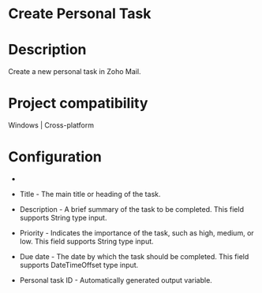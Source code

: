 ﻿# Create Personal Task

# Description

Create a new personal task in Zoho Mail.

# Project compatibility

Windows | Cross-platform

# Configuration

* 
* Title - The main title or heading of the task.
* Description - A brief summary of the task to be completed. This field supports String type input.
* Priority - Indicates the importance of the task, such as high, medium, or low. This field supports String type input.
* Due date - The date by which the task should be completed. This field supports DateTimeOffset type input.









* Personal task ID - Automatically generated output variable.

